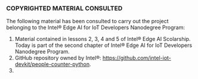 ### COPYRIGHTED MATERIAL CONSULTED

The following material has been consulted to carry out the project belonging to the Intel® Edge AI for IoT Developers Nanodegree Program:

1) Material contained in lessons 2, 3, 4 and 5 of Intel® Edge AI Scolarship. Today is part of the second chapter of Intel® Edge AI for IoT Developers Nanodegree Program.
2) GitHub repository owned by Intel®: https://github.com/intel-iot-devkit/people-counter-python.
3) 
